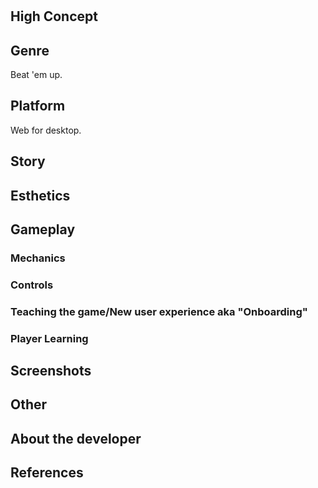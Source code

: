 # 

## High Concept


## Genre
Beat 'em up.

## Platform
Web for desktop.

## Story


## Esthetics


## Gameplay
### Mechanics


### Controls

  
### Teaching the game/New user experience aka "Onboarding"

 
### Player Learning


## Screenshots


## Other


## About the developer


## References
